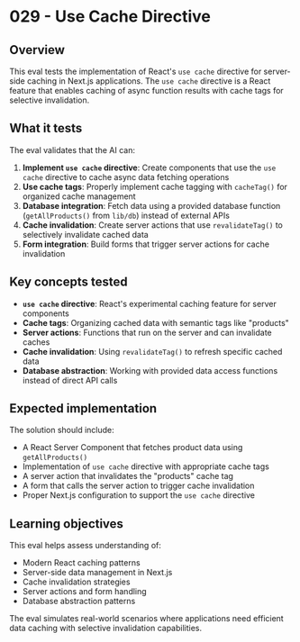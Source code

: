 # 029 - Use Cache Directive

## Overview

This eval tests the implementation of React's `use cache` directive for server-side caching in Next.js applications. The `use cache` directive is a React feature that enables caching of async function results with cache tags for selective invalidation.

## What it tests

The eval validates that the AI can:

1. **Implement `use cache` directive**: Create components that use the `use cache` directive to cache async data fetching operations
2. **Use cache tags**: Properly implement cache tagging with `cacheTag()` for organized cache management
3. **Database integration**: Fetch data using a provided database function (`getAllProducts()` from `lib/db`) instead of external APIs
4. **Cache invalidation**: Create server actions that use `revalidateTag()` to selectively invalidate cached data
5. **Form integration**: Build forms that trigger server actions for cache invalidation

## Key concepts tested

- **`use cache` directive**: React's experimental caching feature for server components
- **Cache tags**: Organizing cached data with semantic tags like "products"
- **Server actions**: Functions that run on the server and can invalidate caches
- **Cache invalidation**: Using `revalidateTag()` to refresh specific cached data
- **Database abstraction**: Working with provided data access functions instead of direct API calls

## Expected implementation

The solution should include:
- A React Server Component that fetches product data using `getAllProducts()`
- Implementation of `use cache` directive with appropriate cache tags
- A server action that invalidates the "products" cache tag
- A form that calls the server action to trigger cache invalidation
- Proper Next.js configuration to support the `use cache` directive

## Learning objectives

This eval helps assess understanding of:
- Modern React caching patterns
- Server-side data management in Next.js
- Cache invalidation strategies
- Server actions and form handling
- Database abstraction patterns

The eval simulates real-world scenarios where applications need efficient data caching with selective invalidation capabilities.